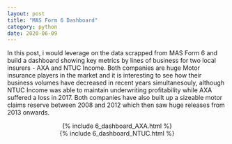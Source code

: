 ```yaml
---
layout: post
title: "MAS Form 6 Dashboard"
category: python
date: 2020-06-09
---
```


In this post, i would leverage on the data scrapped from MAS Form 6 and build a dashboard showing key metrics by lines of business for two local insurers - AXA and NTUC Income. Both companies are huge Motor insurance players in the market and it is interesting to see how their business volumes have decreased in recent years simultanesouly, although NTUC Income was able to maintain underwriting profitability while AXA suffered a loss in 2017. Both companies have also built up a sizeable motor claims reserve between 2008 and 2012 which then saw huge releases from 2013 onwards.

<center> {% include 6_dashboard_AXA.html %} </center>
<center> {% include 6_dashboard_NTUC.html %} </center>

<script src="https://gist.github.com/cchanzl/d2784389a731153c75c94bc01bd8c7fe.js"></script>
